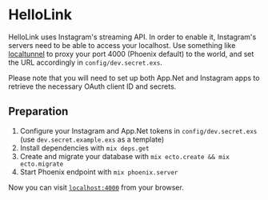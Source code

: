 # HelloLink

HelloLink uses Instagram's streaming API. In order to enable it, Instagram's servers
need to be able to access your localhost. Use something like [localtunnel](http://localtunnel.me)
to proxy your port 4000 (Phoenix default) to the world, and set the URL accordingly in
`config/dev.secret.exs`.

Please note that you will need to set up both App.Net and Instagram apps to retrieve
the necessary OAuth client ID and secrets.

## Preparation

  1. Configure your Instagram and App.Net tokens in `config/dev.secret.exs` (use `dev.secret.example.exs` as a template)
  2. Install dependencies with `mix deps.get`
  3. Create and migrate your database with `mix ecto.create && mix ecto.migrate`
  4. Start Phoenix endpoint with `mix phoenix.server`

Now you can visit [`localhost:4000`](http://localhost:4000) from your browser.
